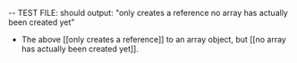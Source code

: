-- TEST FILE: should output: "only creates a reference no array has actually been created yet"

- The above [[only creates a reference]] to an array object, but [[no array has
  actually been created yet]].  